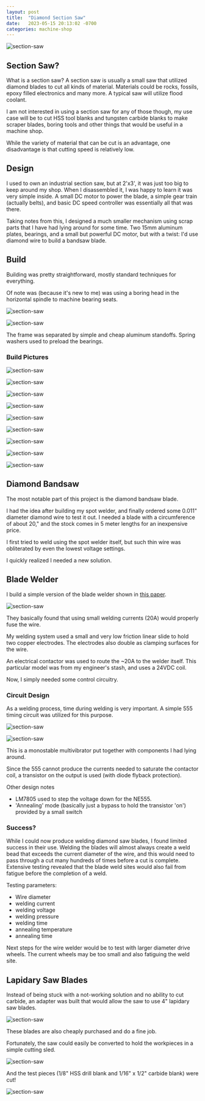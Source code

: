 ```yaml
---
layout: post
title:  "Diamond Section Saw"
date:   2023-05-15 20:13:02 -0700
categories: machine-shop
---
```



![section-saw](/assets/section-saw/section-saw-15.jpg)

## Section Saw? 

What is a section saw? A section saw is usually a small saw that utilized diamond blades to cut
all kinds of material. Materials could be rocks, fossils, epoxy filled electronics and many more.
A typical saw will utilize flood coolant. 

I am not interested in using a section saw for any of those though, my use case will be
to cut HSS tool blanks and tungsten carbide blanks to make scraper blades, boring tools
and other things that would be useful in a machine shop. 

While the variety of material that can be cut is an advantage, one disadvantage is
that cutting speed is relatively low. 

## Design

I used to own an industrial section saw, but at 2'x3', it was just too big to keep
around my shop. When I disassembled it, I was happy to learn it was very simple inside. 
A small DC motor to power the blade, a simple gear train (actually belts), and 
basic DC speed controller was essentially all that was there. 

Taking notes from this, I designed a much smaller mechanism using scrap parts that I
have had lying around for some time. Two 15mm aluminum plates, bearings, and a 
small but powerful DC motor, but with a twist: I'd use diamond wire to build a
bandsaw blade. 

## Build

Building was pretty straightforward, mostly standard techniques for everything. 

Of note was (because it's new to me) was using a boring head in the horizontal
spindle to machine bearing seats.

![section-saw](/assets/section-saw/section-saw-1.jpg)

![section-saw](/assets/section-saw/section-saw-2.jpg)

The frame was separated by simple and cheap aluminum standoffs. Spring washers
used to preload the bearings.

### Build Pictures

![section-saw](/assets/section-saw/section-saw-3.jpg)

![section-saw](/assets/section-saw/section-saw-4.jpg)

![section-saw](/assets/section-saw/section-saw-5.jpg)

![section-saw](/assets/section-saw/section-saw-6.jpg)

![section-saw](/assets/section-saw/section-saw-7.jpg)

![section-saw](/assets/section-saw/section-saw-8.jpg)

![section-saw](/assets/section-saw/section-saw-9.jpg)

![section-saw](/assets/section-saw/section-saw-10.jpg)

![section-saw](/assets/section-saw/section-saw-11.jpg)

## Diamond Bandsaw

The most notable part of this project is the diamond bandsaw blade.

I had the idea after building my spot welder, and finally ordered some 
0.011" diameter diamond wire to test it out. I needed a blade with a
circumference of about 20," and the stock comes in 5 meter lengths
for an inexpensive price. 

I first tried to weld using the spot welder itself, but such thin wire was 
obliterated by even the lowest voltage settings. 

I quickly realized I needed a new solution. 

## Blade Welder

I build a simple version of the blade welder shown in [this paper](https://www.researchgate.net/publication/323925136_Test_rig_for_welding_diamond_wires_into_a_loop).

![section-saw](/assets/section-saw/section-saw-13.jpg)

They basically found that using small welding currents (20A) would properly fuse the wire. 

My welding system used a small and very low friction linear slide to hold two copper
electrodes. The electrodes also double as clamping surfaces for the wire. 

An electrical contactor was used to route the ~20A to the welder itself. This
particular model was from my engineer's stash, and uses a 24VDC coil. 

Now, I simply needed some control circuitry. 

### Circuit Design

As a welding process, time during welding is very important. A simple 555 
timing circuit was utilized for this purpose.

![section-saw](/assets/section-saw/section-saw-12.jpg)

![section-saw](/assets/section-saw/section-saw-14.jpg)

This is a monostable multivibrator put together with components I had lying around. 

Since the 555 cannot produce the currents needed to saturate the contactor coil,
a transistor on the output is used (with diode flyback protection).

Other design notes

- LM7805 used to step the voltage down for the NE555.
- 'Annealing' mode (basically just a bypass to hold the transistor 'on') provided by a small switch

### Success?

While I could now produce welding diamond saw blades, I found limited success in
their use. Welding the blades will almost always create a weld bead that exceeds the 
current diameter of the wire, and this would need to pass through a cut many hundreds
of times before a cut is complete. Extensive testing revealed that the blade
weld sites would also fail from fatigue before the completion of a weld. 

Testing parameters:
- Wire diameter
- welding current
- welding voltage
- welding pressure
- welding time
- annealing temperature
- annealing time

Next steps for the wire welder would be to test with larger diameter drive wheels.
The current wheels may be too small and also fatiguing the weld site. 

## Lapidary Saw Blades

Instead of being stuck with a not-working solution and no ability to cut 
carbide, an adapter was built that would allow the saw to use 4" lapidary saw blades. 

![section-saw](/assets/section-saw/section-saw-15.jpg)

These blades are also cheaply purchased and do a fine job. 

Fortunately, the saw could easily be converted to hold the workpieces in
a simple cutting sled. 

![section-saw](/assets/section-saw/section-saw-16.jpg)

And the test pieces (1/8" HSS drill blank and 1/16" x 1/2" carbide blank)
were cut!


![section-saw](/assets/section-saw/section-saw-17.jpg)
